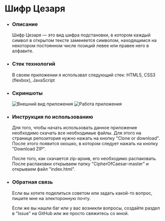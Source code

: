 <h1>Шифр Цезаря</h1>
<nav>
  <ul>
    <li>
      <h3>Описание</h3>
      <p>Шифр Цезаря — это вид шифра подстановки, в котором каждый символ в открытом тексте заменяется символом, находящимся на некотором постоянном числе позиций левее или правее него в алфавите. </p>
    <li>
      <h3>Стек технологий</h3>
      <p>В своем приложении я использвал следующий стек: HTML5, CSS3 (flexbox), JavaScript</p>
    <li>
      <h3>Скриншоты</h3>
      <img src="https://user-images.githubusercontent.com/37180024/50375854-6d56dd80-0615-11e9-96de-376102354ace.jpg" alt="Внешний вид приложения">
      <img src="https://user-images.githubusercontent.com/37180024/50375853-6cbe4700-0615-11e9-907d-4bfd918cafbd.jpg" alt="Работа приложения">
    <li>
			<h3>Инструкция по использованию</h3>
			<p>Для того, чтобы начать использовать данное приложение необходимо скачать все необходимые файлы. Для этого на странице репозитория нужно нажать на кнопку "Clone or download". После этого появится окошко, в котором следует нажать на кнопку "Download ZIP".</p>
			<p>После того, как скачается zip-архив, его необходимо распаковать. После распаковки открываем папку "CipherOfCaesar-master" и открываем файл "index.html".</p>
		<li>
			<h3>Обратная связь</h3>
			<p>Если вы хотите поделиться советом или задать какой-то вопрос, пишите мне на электоронную почту.</p>
			<p>Если же вы нашли баг или у вас возникли вопросы, создайте раздел в "Issue" на GitHub или же просто свяжитесь со мной.</p>
  </ul>
</nav>
